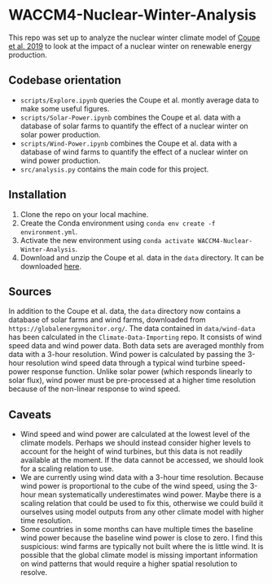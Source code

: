 # WACCM4-Nuclear-Winter-Analysis
This repo was set up to analyze the nuclear winter climate model of [Coupe et al. 2019](https://agupubs.onlinelibrary.wiley.com/doi/full/10.1029/2019JD030509) to look at the impact of a nuclear winter on renewable energy production.

## Codebase orientation
* `scripts/Explore.ipynb` queries the Coupe et al. montly average data to make some useful figures. 
* `scripts/Solar-Power.ipynb` combines the Coupe et al. data with a database of solar farms to quantify the effect of a nuclear winter on solar power production.
* `scripts/Wind-Power.ipynb` combines the Coupe et al. data with a database of wind farms to quantify the effect of a nuclear winter on wind power production.
* `src/analysis.py` contains the main code for this project.

## Installation
1. Clone the repo on your local machine.
2. Create the Conda environment using `conda env create -f environment.yml`.
3. Activate the new environment using `conda activate WACCM4-Nuclear-Winter-Analysis`.
4. Download and unzip the Coupe et al. data in the `data` directory. It can be downloaded [here](https://figshare.com/articles/dataset/WACCM4_150_Tg_US-Russia/7742735/2).

## Sources
In addition to the Coupe et al. data, the `data` directory now contains a database of solar farms and wind farms, downloaded from `https://globalenergymonitor.org/`. The data contained in `data/wind-data` has been calculated in the `Climate-Data-Importing` repo. It consists of wind speed data and wind power data. Both data sets are averaged monthly from data with a 3-hour resolution. Wind power is calculated by passing the 3-hour resolution wind speed data through a typical wind turbine speed-power response function. Unlike solar power (which responds linearly to solar flux), wind power must be pre-processed at a higher time resolution because of the non-linear response to wind speed.

## Caveats
* Wind speed and wind power are calculated at the lowest level of the climate models. Perhaps we should instead consider higher levels to account for the height of wind turbines, but this data is not readily available at the moment. If the data cannot be accessed, we should look for a scaling relation to use.
* We are currently using wind data with a 3-hour time resolution. Because wind power is proportional to the cube of the wind speed, using the 3-hour mean systematically underestimates wind power. Maybe there is a scaling relation that could be used to fix this, otherwise we could build it ourselves using model outputs from any other climate model with higher time resolution.
* Some countries in some months can have multiple times the baseline wind power because the baseline wind power is close to zero. I find this suspicious: wind farms are typically not built where the is little wind. It is possible that the global climate model is missing important information on wind patterns that would require a higher spatial resolution to resolve.
